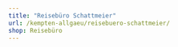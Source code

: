 ```yaml
---
title: "Reisebüro Schattmeier"
url: /kempten-allgaeu/reisebuero-schattmeier/
shop: Reisebüro
---
```

